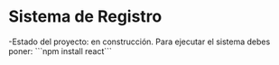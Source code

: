 <h1>Sistema de Registro</h1>
-Estado del proyecto: en construcción.
Para ejecutar el sistema debes poner:
```npm install react```
